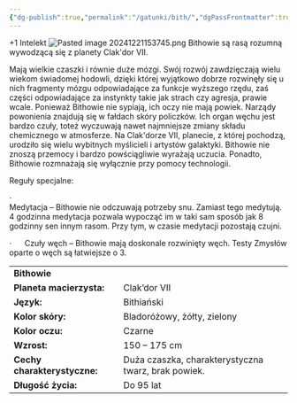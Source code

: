 ```yaml
---
{"dg-publish":true,"permalink":"/gatunki/bith/","dgPassFrontmatter":true}
---
```


+1 Intelekt
![Pasted image 20241221153745.png](/img/user/Obrazy/Pasted%20image%2020241221153745.png)
Bithowie są rasą rozumną wywodzącą się z planety Clak'dor VII.

Mają wielkie czaszki i równie duże mózgi. Swój rozwój zawdzięczają wielu wiekom świadomej hodowli, dzięki której wyjątkowo dobrze rozwinęły się u nich fragmenty mózgu odpowiadające za funkcje wyższego rzędu, zaś części odpowiadające za instynkty takie jak strach czy agresja, prawie wcale. Ponieważ Bithowie nie sypiają, ich oczy nie mają powiek. Narządy powonienia znajdują się w fałdach skóry policzków. Ich organ węchu jest bardzo czuły, toteż wyczuwają nawet najmniejsze zmiany składu chemicznego w atmosferze. Na Clak'dorze VII, planecie, z której pochodzą, urodziło się wielu wybitnych myślicieli i artystów galaktyki. Bithowie nie znoszą przemocy i bardzo powściągliwie wyrażają uczucia. Ponadto, Bithowie rozmnażają się wyłącznie przy pomocy technologii.

Reguły specjalne:

·                                                                                                              Medytacja – Bithowie nie odczuwają potrzeby snu. Zamiast tego medytują. 4 godzinna medytacja pozwala wypocząć im w taki sam sposób jak 8 godzinny sen innym rasom. Przy tym, w czasie medytacji pozostają czujni.

·      Czuły węch – Bithowie mają doskonale rozwinięty węch. Testy Zmysłów oparte o węch są łatwiejsze o 3.

|   |   |
|---|---|
|**Bithowie**|   |
|**Planeta macierzysta:**|Clak’dor VII|
|**Język:**|Bithiański|
|**Kolor skóry:**|Bladoróżowy, żółty, zielony|
|**Kolor oczu:**|Czarne|
|**Wzrost:**|150 – 175 cm|
|**Cechy charakterystyczne:**|Duża czaszka, charakterystyczna twarz, brak powiek.|
|**Długość życia:**|Do 95 lat|